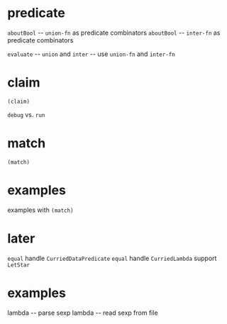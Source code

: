 # predicate

`aboutBool` -- `union-fn` as predicate combinators
`aboutBool` -- `inter-fn` as predicate combinators

`evaluate` -- `union` and `inter` -- use `union-fn` and `inter-fn`

# claim

`(claim)`

`debug` vs. `run`

# match

`(match)`

# examples

examples with `(match)`

# later

`equal` handle `CurriedDataPredicate`
`equal` handle `CurriedLambda`
support `LetStar`

# examples

lambda -- parse sexp
lambda -- read sexp from file
